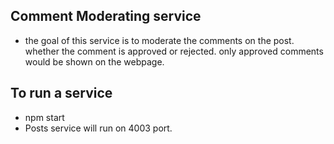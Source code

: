 ## Comment Moderating service

* the goal of this service is to moderate the comments on the post. whether the comment is approved or rejected. only approved comments would be shown on the webpage. 

## To run a service
* npm start
* Posts service will run on 4003 port.
